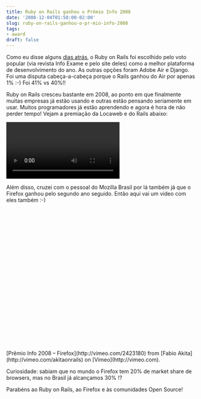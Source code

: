 ```yaml
---
title: Ruby on Rails ganhou o Prêmio Info 2008
date: '2008-12-04T01:50:00-02:00'
slug: ruby-on-rails-ganhou-o-pr-mio-info-2008
tags:
- award
draft: false
---
```




Como eu disse alguns [dias atrás](http://www.akitaonrails.com/2008/11/30/premio-info-palestras-pelo-brasil-meu-ano-de-2008), o Ruby on Rails foi escolhido pelo voto popular (via revista Info Exame e pelo site deles) como a melhor plataforma de desenvolvimento do ano. As outras opções foram Adobe Air e Django. Foi uma disputa cabeça-a-cabeça porque o Rails ganhou do Air por apenas 1% :-) Foi 41% vs 40%!!

Ruby on Rails cresceu bastante em 2008, ao ponto em que finalmente muitas empresas já estão usando e outras estão pensando seriamente em usar. Muitos programadores já estão aprendendo e agora é hora de não perder tempo! Vejam a premiação da Locaweb e do Rails abaixo:

<video controls>
<source src="https://s3.us-east-2.amazonaws.com/blip.tv/Akitaonrails-EntregaDoPrmioInfo2008877.mp4">
Your browser does not support the video tag. [Direct Link](https://s3.us-east-2.amazonaws.com/blip.tv/Akitaonrails-EntregaDoPrmioInfo2008877.mp4)
</source></video>

Além disso, cruzei com o pessoal do Mozilla Brasil por lá também já que o Firefox ganhou pelo segundo ano seguido. Então aqui vai um vídeo com eles também :-)

<object width="500" height="375"><param name="allowfullscreen" value="true">
<param name="allowscriptaccess" value="always">
<param name="movie" value="http://vimeo.com/moogaloop.swf?clip_id=2423180&amp;server=vimeo.com&amp;show_title=1&amp;show_byline=1&amp;show_portrait=0&amp;color=&amp;fullscreen=1">
<embed src="http://vimeo.com/moogaloop.swf?clip_id=2423180&amp;server=vimeo.com&amp;show_title=1&amp;show_byline=1&amp;show_portrait=0&amp;color=&amp;fullscreen=1" type="application/x-shockwave-flash" allowfullscreen="true" allowscriptaccess="always" width="500" height="375"></embed></object>  
[Prêmio Info 2008 – Firefox](http://vimeo.com/2423180) from [Fabio Akita](http://vimeo.com/akitaonrails) on [Vimeo](http://vimeo.com).

Curiosidade: sabiam que no mundo o Firefox tem 20% de market share de browsers, mas no Brasil já alcançamos 30% !?

Parabéns ao Ruby on Rails, ao Firefox e às comunidades Open Source!

